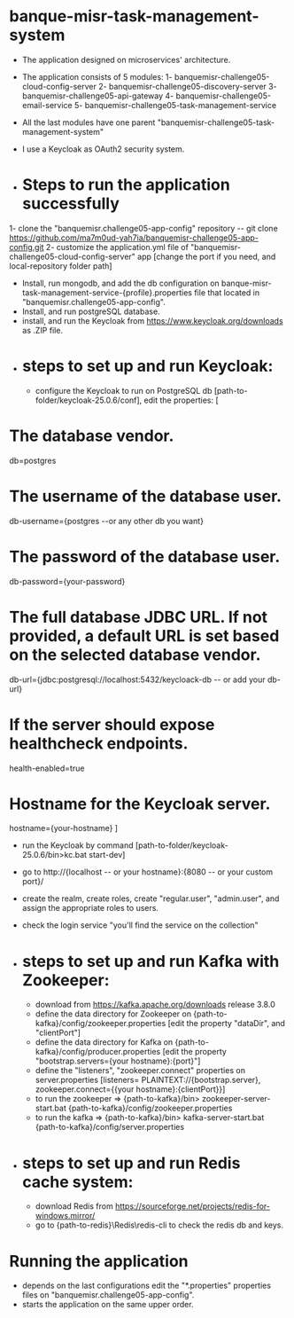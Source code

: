 # banque-misr-task-management-system
- The application designed on microservices' architecture.
- The application consists of 5 modules:
    1- banquemisr-challenge05-cloud-config-server
    2- banquemisr-challenge05-discovery-server
    3- banquemisr-challenge05-api-gateway
    4- banquemisr-challenge05-email-service
    5- banquemisr-challenge05-task-management-service 
- All the last modules have one parent "banquemisr-challenge05-task-management-system" 
- I use a Keycloak as OAuth2 security system.

- # Steps to run the application successfully

1- clone the "banquemisr.challenge05-app-config" repository -- git clone https://github.com/ma7m0ud-yah7ia/banquemisr-challenge05-app-config.git
2- customize the application.yml file of "banquemisr-challenge05-cloud-config-server" app [change the port if you need, and local-repository folder path]

 - Install, run mongodb, and add the db configuration on banque-misr-task-management-service-{profile}.properties file that located in "banquemisr.challenge05-app-config".
 - Install, and run postgreSQL database.
 - install, and run the Keycloak from https://www.keycloak.org/downloads as .ZIP file.
 - # steps to set up and run Keycloak:
     - configure the Keycloak to run on PostgreSQL db [path-to-folder/keycloak-25.0.6/conf], edit the properties:
[
# The database vendor.
db=postgres
# The username of the database user.
db-username={postgres --or any other db you want}
# The password of the database user.
db-password={your-password}
# The full database JDBC URL. If not provided, a default URL is set based on the selected database vendor.
db-url={jdbc:postgresql://localhost:5432/keycloack-db -- or add your db-url}
# If the server should expose healthcheck endpoints.
health-enabled=true
# Hostname for the Keycloak server.
hostname={your-hostname}
]
  - run the Keycloak by command [path-to-folder/keycloak-25.0.6/bin>kc.bat start-dev] 
  - go to http://{localhost -- or your hostname}:{8080 -- or your custom port}/ 
  - create the realm, create roles, create "regular.user", "admin.user", and assign the appropriate roles to users. 
  - check the login service "you'll find the service on the collection"

- # steps to set up and run Kafka with Zookeeper:
    - download from https://kafka.apache.org/downloads release 3.8.0
    - define the data directory for Zookeeper on {path-to-kafka}/config/zookeeper.properties [edit the property "dataDir", and "clientPort"]
    - define the data directory for Kafka on {path-to-kafka}/config/producer.properties [edit the property "bootstrap.servers={your hostname}:{port}"]
    - define the "listeners", "zookeeper.connect" properties on server.properties [listeners= PLAINTEXT://{bootstrap.server}, zookeeper.connect={{your hostname}:{clientPort}}]
    - to run the zookeeper => {path-to-kafka}/bin> zookeeper-server-start.bat {path-to-kafka}/config/zookeeper.properties 
    - to run the kafka => {path-to-kafka}/bin> kafka-server-start.bat {path-to-kafka}/config/server.properties

- # steps to set up and run Redis cache system:
    - download Redis from https://sourceforge.net/projects/redis-for-windows.mirror/
    - go to {path-to-redis}\Redis\redis-cli to check the redis db and keys.

# Running the application #
   - depends on the last configurations edit the "*.properties" properties files on "banquemisr.challenge05-app-config".
   - starts the application on the same upper order.